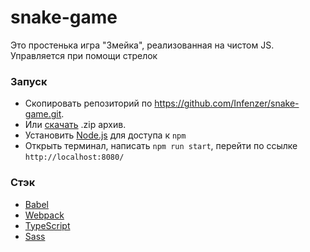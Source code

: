# snake-game

Это простенька игра "Змейка", реализованная на чистом JS. Управляется при помощи стрелок 

### Запуск
* Скопировать репозиторий по https://github.com/Infenzer/snake-game.git.
* Или [скачать](https://github.com/Infenzer/snake-game/archive/master.zip) .zip архив.
* Установить [Node.js](https://nodejs.org/en/) для доступа к `npm`
* Открыть терминал, написать `npm run start`, перейти по ссылке `http://localhost:8080/`


### Стэк
* [Babel](https://babeljs.io/)
* [Webpack](https://webpack.js.org/)
* [TypeScript](https://www.typescriptlang.org/)
* [Sass](https://sass-lang.com/)
